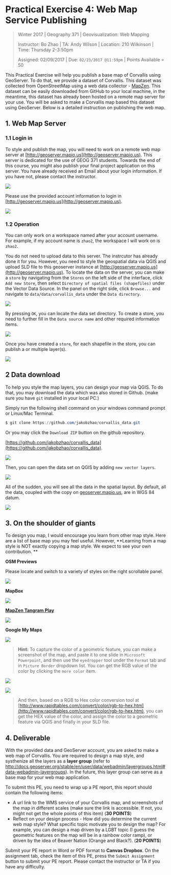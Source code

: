 # Practical Exercise 4: Web Map Service Publishing

> Winter 2017 | Geography 371 | Geovisualization: Web Mapping
>
>  Instructor: Bo Zhao | TA: Andy Wilson | Location: 210 Wilkinson | Time: Thursday 2-3:50pm
>
> Assigned: 02/09/2017 | Due: `02/23/2017 @11:59pm` | Points Available = 50

This Practical Exercise will help you publish a base map of Corvallis using GeoServer. To do that, we provide a  dataset of Corvallis. This dataset was collected from OpenStreetMap using a web data collector - [MapZen](https://mapzen.com/). This dataset can be easily downloaded from GitHub to your local machine, in the meantime, this dataset has already been hosted on a remote map server for your use.  You will be asked to make a Corvallis map based this dataset using GeoServer. Below is a detailed instruction on publishing the web map.

## 1. Web Map Server

### 1.1 Login in

To style and publish the map, you will need to work on a remote web map server at [http://geoserver.mapio.us](http://geoserver.mapio.us). This server is dedicated for the use of GEOG 371 students. Towards the end of this course, you might also publish your final project application on this server.  You have already received an Email about your login information. If  you have not, please contact the instructor.

![](img/login-email.png)

Please use the provided account information to login in [http://geoserver.mapio.us](http://geoserver.mapio.us).

![](img/geoserver-login.png)

### 1.2 Operation

You can only work on a workspace named after your account username. For example, if  my account name is `zhao2`, the workspace I will work on is `zhao2`.

You do not need to upload data to this server. The instrcutor has already done it for you. However, you need to style the geospatial data via QGIS and upload SLD file to this geoserver instance at [http://geoserver.mapio.us](http://geoserver.mapio.us). To locate the data on the server, you can make a `store` by navigating from the `Stores` on the left side of the interface, click `Add new Store`, then select `Directory of spatial files (shapefiles)` under the Vector Data Source. In the panel on the right side, click `Browse...` and navigate to `data/data/corvallis_data` under the `Data directory`.

![](img/data_store.png)

By pressing `OK`, you can locate the data set directory. To create a store, you need to further fill in the `Data source name` and other required information items. 

![](img/data_store_page.png)

Once you have created a `store`, for each shapefile in the store, you can publish a or multiple layer(s). 

![](img/publish_layers.png)

## 2 Data download

To help you style the map layers, you can design your map via QGIS. To do that, you may download the data which was also stored in Github. (make sure you have `git` installed in your local PC.) 

Simply run the following shell command on your windows command prompt or Linux/Mac Terminal.

```powershell
$ git clone https://github.com/jakobzhao/corvallis_data.git
```

Or you may click the `Download ZIP` button on the github repository.

[https://github.com/jakobzhao/corvallis_data](https://github.com/jakobzhao/corvallis_data). 

![](img/github_corvallis.png)

Then, you can open the data set on QGIS by adding `new vector layers`.

![](img/qgis_add_layers.png)

All of the sudden, you will see all the data in the spatial layout. By default, all the data, coupled with the copy on [geoserver.mapio.us](geoserver.mapio.us), are in WGS 84 datum.

![](img/qgis.png)

## 3. On the shoulder of giants

To design you map, I would encourage you learn from other map style. Here are a list of base map you may feel useful. However, **Learning from a map style is NOT exactly copying a map style. We expect to see your own contribution. **

**OSM Previews**

Please locate and switch to a variety of styles on the right scrollable panel.

![](img/osm_preview.png)

**MapBox**

![](img/mapbox.png)

**[MapZen Tangram Play](https://mapzen.com/tangram/play/)**

![](img/mapzen.png)

**Google My Maps**

![](img/google-my-maps.png)

> **Hint:** To capture the color of a geometric feature, you can make a screenshot of the map, and paste it to one slide in `Microsoft Powerpoint`, and then use the `eyedropper` tool under the `Format` tab and in `Picture Border` dropdown list. You can get the RGB value of the color by clicking the `more color` item.

![](img/ppt.png)

![](img/color.png)

> And then, based on a RGB to Hex color conversion tool at [http://www.rapidtables.com/convert/color/rgb-to-hex.htm](http://www.rapidtables.com/convert/color/rgb-to-hex.htm), you can get the HEX value of the color, and assign the color to a geometric feature via QGIS and finally in your SLD file.

## 4. Deliverable

With the provided data and GeoServer account, you are asked to make a web map of Corvallis. You are required to design a map style, and systhenize all the layers as a **layer group** (refer to http://docs.geoserver.org/stable/en/user/data/webadmin/layergroups.html#data-webadmin-layergroups). In the future, this layer group can serve as a base map for your web map application.  

To submit this PE, you need to wrap up a PE report, this report should contain the following items:

- A url link to the WMS service of your Corvallis map, and screenshots of the map in different scales (make sure the link is accessible. If not,  you might not get the whole points of this item)  (**30 POINTS**)
- Reflect on your design process - How did you determine the current web map style?  What specific topic motivate you to design the map? For example, you can design a map driven by a LGBT topic (I guess the geometric features on the map will be in a rainbow color ramp), or driven by the idea of Beaver Nation (Orange and Black?).  (**20 POINTS**) 

Submit your PE report in Word or PDF format to **Canvas Dropbox**. On the assignment tab,  check the item of this PE, press the `Submit Assignment` button to submit your PE report. Please contact the instructor or TA if you have any difficulty.